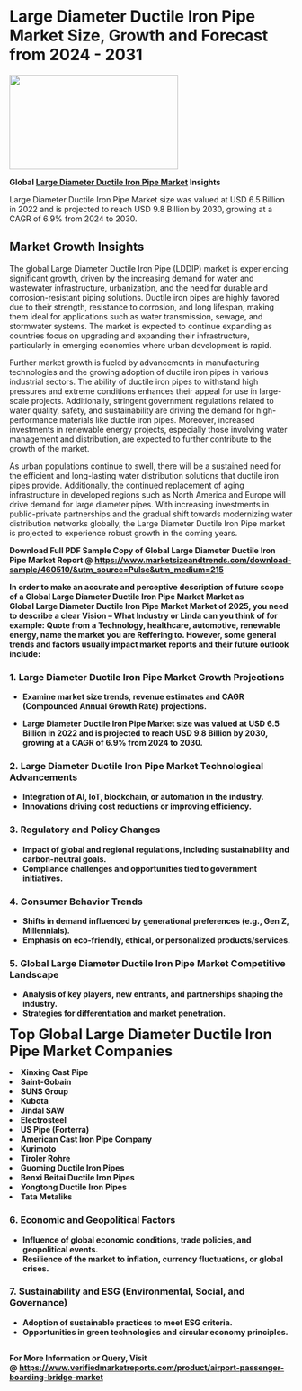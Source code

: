 <H1>Large Diameter Ductile Iron Pipe Market Size, Growth and Forecast from 2024 - 2031</H1><img class="aligncenter size-medium wp-image-584254" src="https://thirdeyenews.in/wp-content/uploads/2024/09/Global-Market-Research-300x168.jpeg" alt="" width="300" height="168" /><p><strong>Global&nbsp;<a href="https://www.marketsizeandtrends.com/download-sample/460510/&amp;utm_source=Pulse&amp;utm_medium=215">Large Diameter Ductile Iron Pipe Market</a> Insights</strong></p><p>Large Diameter Ductile Iron Pipe Market size was valued at USD 6.5 Billion in 2022 and is projected to reach USD 9.8 Billion by 2030, growing at a CAGR of 6.9% from 2024 to 2030.</p><p><h2>Market Growth Insights</h2> <p>The global Large Diameter Ductile Iron Pipe (LDDIP) market is experiencing significant growth, driven by the increasing demand for water and wastewater infrastructure, urbanization, and the need for durable and corrosion-resistant piping solutions. Ductile iron pipes are highly favored due to their strength, resistance to corrosion, and long lifespan, making them ideal for applications such as water transmission, sewage, and stormwater systems. The market is expected to continue expanding as countries focus on upgrading and expanding their infrastructure, particularly in emerging economies where urban development is rapid.</p> <p><strong></strong></p> <p>Further market growth is fueled by advancements in manufacturing technologies and the growing adoption of ductile iron pipes in various industrial sectors. The ability of ductile iron pipes to withstand high pressures and extreme conditions enhances their appeal for use in large-scale projects. Additionally, stringent government regulations related to water quality, safety, and sustainability are driving the demand for high-performance materials like ductile iron pipes. Moreover, increased investments in renewable energy projects, especially those involving water management and distribution, are expected to further contribute to the growth of the market.</p> <p>As urban populations continue to swell, there will be a sustained need for the efficient and long-lasting water distribution solutions that ductile iron pipes provide. Additionally, the continued replacement of aging infrastructure in developed regions such as North America and Europe will drive demand for large diameter pipes. With increasing investments in public-private partnerships and the gradual shift towards modernizing water distribution networks globally, the Large Diameter Ductile Iron Pipe market is projected to experience robust growth in the coming years.</p> <p><strong></p><p><span class=""><strong>Download Full PDF Sample Copy of Global Large Diameter Ductile Iron Pipe Market Report</strong> @ <a href="https://www.marketsizeandtrends.com/download-sample/460510/&amp;utm_source=Pulse&amp;utm_medium=215" target="_blank">https://www.marketsizeandtrends.com/download-sample/460510/&amp;utm_source=Pulse&amp;utm_medium=215</a></span></p><p>In order to make an accurate and perceptive description of future scope of a Global&nbsp;Large Diameter Ductile Iron Pipe Market Market as Global&nbsp;Large Diameter Ductile Iron Pipe Market Market of 2025, you need to describe a clear Vision &ndash; What Industry or Linda can you think of for example: Quote from a Technology, healthcare, automotive, renewable energy, name the market you are Reffering to. However, some general trends and factors usually impact market reports and their future outlook include:</p><h3>1.&nbsp;<strong>Large Diameter Ductile Iron Pipe Market Growth Projections</strong></h3><ul><li>Examine market size trends, revenue estimates and CAGR (Compounded Annual Growth Rate) projections.</li><li><p>Large Diameter Ductile Iron Pipe Market size was valued at USD 6.5 Billion in 2022 and is projected to reach USD 9.8 Billion by 2030, growing at a CAGR of 6.9% from 2024 to 2030.</p></li></ul><h3>2.&nbsp;<strong>Large Diameter Ductile Iron Pipe Market Technological Advancements</strong></h3><ul><li>Integration of AI, IoT, blockchain, or automation in the industry.</li><li>Innovations driving cost reductions or improving efficiency.</li></ul><h3>3.&nbsp;<strong>Regulatory and Policy Changes</strong></h3><ul><li>Impact of global and regional regulations, including sustainability and carbon-neutral goals.</li><li>Compliance challenges and opportunities tied to government initiatives.</li></ul><h3>4.&nbsp;<strong>Consumer Behavior Trends</strong></h3><ul><li>Shifts in demand influenced by generational preferences (e.g., Gen Z, Millennials).</li><li>Emphasis on eco-friendly, ethical, or personalized products/services.</li></ul><h3>5.&nbsp;<strong>Global Large Diameter Ductile Iron Pipe Market Competitive Landscape</strong></h3><ul><li>Analysis of key players, new entrants, and partnerships shaping the industry.</li><li>Strategies for differentiation and market penetration.</li></ul><p data-pm-slice="1 1 []"><span style="color: inherit; font-family: inherit; font-size: 25px;">Top Global Large Diameter Ductile Iron Pipe Market Companies</span></p><div class="" data-test-id=""><p><li>Xinxing Cast Pipe</li><li> Saint-Gobain</li><li> SUNS Group</li><li> Kubota</li><li> Jindal SAW</li><li> Electrosteel</li><li> US Pipe (Forterra)</li><li> American Cast Iron Pipe Company</li><li> Kurimoto</li><li> Tiroler Rohre</li><li> Guoming Ductile Iron Pipes</li><li> Benxi Beitai Ductile Iron Pipes</li><li> Yongtong Ductile Iron Pipes</li><li> Tata Metaliks</li></p></div><h3>6.&nbsp;<strong>Economic and Geopolitical Factors</strong></h3><ul><li>Influence of global economic conditions, trade policies, and geopolitical events.</li><li>Resilience of the market to inflation, currency fluctuations, or global crises.</li></ul><h3>7.&nbsp;<strong>Sustainability and ESG (Environmental, Social, and Governance)</strong></h3><ul><li>Adoption of sustainable practices to meet ESG criteria.</li><li>Opportunities in green technologies and circular economy principles.</li></ul><h2><strong style="font-size: 14px;">For More Information or Query, Visit @&nbsp;</strong><a style="background-color: #ffffff; font-size: 14px;" href="https://www.marketsizeandtrends.com/report/large-diameter-ductile-iron-pipe-market/" target="_blank">https://www.verifiedmarketreports.com/product/airport-passenger-boarding-bridge-market</a></h2>

